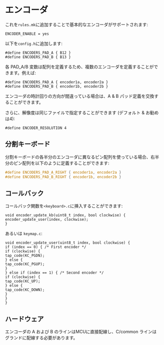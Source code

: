 # エンコーダ

これを`rules.mk`に追加することで基本的なエンコーダがサポートされます:

    ENCODER_ENABLE = yes

以下を`config.h`に追加します:

    #define ENCODERS_PAD_A { B12 }
    #define ENCODERS_PAD_B { B13 }

各 PAD_A/B 変数は配列を定義するため、複数のエンコーダを定義することができます。例えば:

    #define ENCODERS_PAD_A { encoder1a, encoder2a }
    #define ENCODERS_PAD_B { encoder1b, encoder2b }

エンコーダの時計回りの方向が間違っている場合は、A & B パッド定義を交換することができます。

さらに、解像度は同じファイルで指定することができます (デフォルト & お勧めは4):

    #define ENCODER_RESOLUTION 4

## 分割キーボード

分割キーボードの各半分のエンコーダに異なるピン配列を使っている場合、右半分のピン配列を以下のように定義することができます:

```c
#define ENCODERS_PAD_A_RIGHT { encoder1a, encoder2a }
#define ENCODERS_PAD_B_RIGHT { encoder1b, encoder2b }
```

## コールバック

コールバック関数を`<keyboard>.c`に挿入することができます:

    void encoder_update_kb(uint8_t index, bool clockwise) {
    encoder_update_user(index, clockwise);
    }

あるいは `keymap.c`:

    void encoder_update_user(uint8_t index, bool clockwise) {
    if (index == 0) { /* First encoder */
    if (clockwise) {
    tap_code(KC_PGDN);
    } else {
    tap_code(KC_PGUP);
    }
    } else if (index == 1) { /* Second encoder */
    if (clockwise) {
    tap_code(KC_UP);
    } else {
    tap_code(KC_DOWN);
    }
    }
    }

## ハードウェア

エンコーダの A および B のラインはMCUに直接配線し、C/common ラインはグランドに配線する必要があります。

